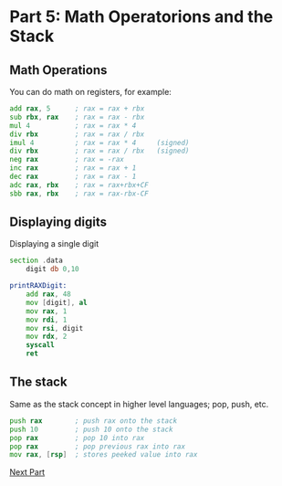 # Part 5: Math Operatorions and the Stack

## Math Operations

You can do math on registers, for example:

```asm
add rax, 5      ; rax = rax + rbx
sub rbx, rax    ; rax = rax - rbx
mul 4           ; rax = rax * 4
div rbx         ; rax = rax / rbx
imul 4          ; rax = rax * 4     (signed)
div rbx         ; rax = rax / rbx   (signed)
neg rax         ; rax = -rax
inc rax         ; rax = rax + 1
dec rax         ; rax = rax - 1
adc rax, rbx    ; rax = rax+rbx+CF
sbb rax, rbx    ; rax = rax-rbx-CF
```

## Displaying digits

Displaying a single digit

```asm
section .data
    digit db 0,10

printRAXDigit:
    add rax, 48
    mov [digit], al
    mov rax, 1
    mov rdi, 1
    mov rsi, digit
    mov rdx, 2
    syscall
    ret
```

## The stack

Same as the stack concept in higher level languages; pop, push, etc.

```asm
push rax        ; push rax onto the stack
push 10         ; push 10 onto the stack
pop rax         ; pop 10 into rax
pop rax         ; pop previous rax into rax
mov rax, [rsp]  ; stores peeked value into rax
```

[Next Part](part_6)
